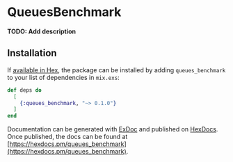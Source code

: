 # QueuesBenchmark

**TODO: Add description**

## Installation

If [available in Hex](https://hex.pm/docs/publish), the package can be installed
by adding `queues_benchmark` to your list of dependencies in `mix.exs`:

```elixir
def deps do
  [
    {:queues_benchmark, "~> 0.1.0"}
  ]
end
```

Documentation can be generated with [ExDoc](https://github.com/elixir-lang/ex_doc)
and published on [HexDocs](https://hexdocs.pm). Once published, the docs can
be found at [https://hexdocs.pm/queues_benchmark](https://hexdocs.pm/queues_benchmark).

